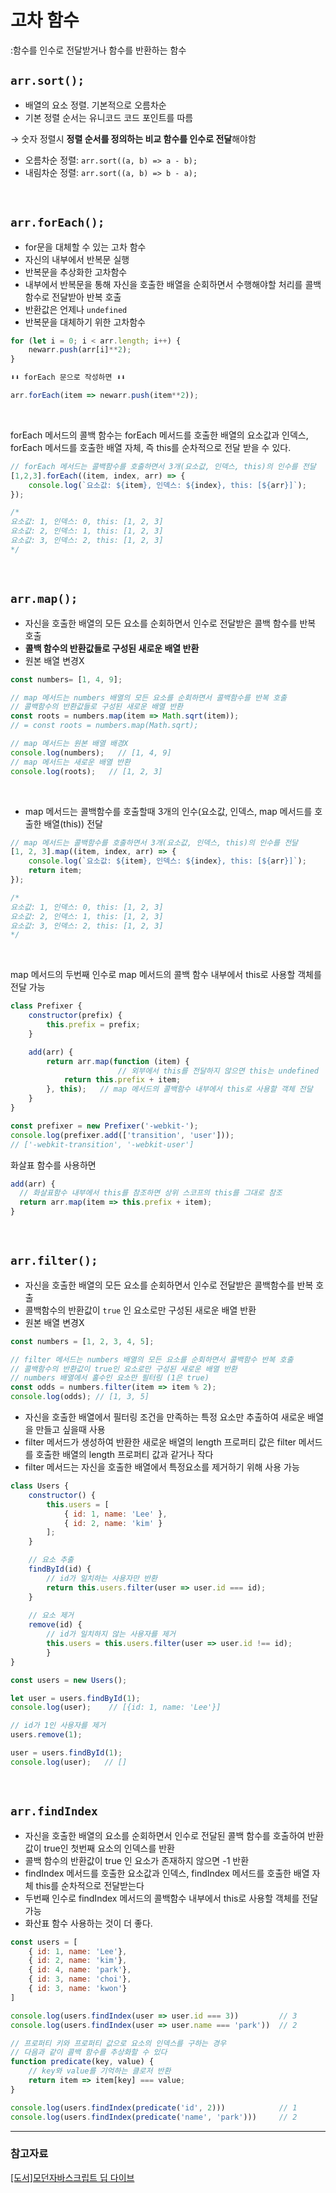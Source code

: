 # 고차 함수
:함수를 인수로 전달받거나 함수를 반환하는 함수

## `arr.sort();`

- 배열의 요소 정렬. 기본적으로 오름차순
- 기본 정렬 순서는 유니코드 코드 포인트를 따름

→  숫자 정렬시 **정렬 순서를 정의하는 비교 함수를 인수로 전달**해야함

- 오름차순 정렬: `arr.sort((a, b) => a - b);`
- 내림차순 정렬: `arr.sort((a, b) => b - a);`

<br>


## `arr.forEach();`

- for문을 대체할 수 있는 고차 함수
- 자신의 내부에서 반복문 실행
- 반복문을 추상화한 고차함수
- 내부에서 반복문을 통해 자신을 호출한 배열을 순회하면서 수행해야할 처리를 콜백 함수로 전달받아 반복 호출
- 반환값은 언제나 `undefined`
- 반복문을 대체하기 위한 고차함수

```jsx
for (let i = 0; i < arr.length; i++) {
	newarr.push(arr[i]**2);
}

⬇⬇ forEach 문으로 작성하면 ⬇⬇

arr.forEach(item => newarr.push(item**2));
```

<br>

forEach 메서드의 콜백 함수는 forEach 메서드를 호출한 배열의 요소값과 인덱스, forEach 메서드를 호출한 배열 자체, 즉 this를 순차적으로 전달 받을 수 있다.

```jsx
// forEach 메서드는 콜백함수를 호출하면서 3개(요소값, 인덱스, this)의 인수를 전달
[1,2,3].forEach((item, index, arr) => {
	console.log(`요소값: ${item}, 인덱스: ${index}, this: [${arr}]`);
});

/*
요소값: 1, 인덱스: 0, this: [1, 2, 3]
요소값: 2, 인덱스: 1, this: [1, 2, 3]
요소값: 3, 인덱스: 2, this: [1, 2, 3]
*/
```

<br>



## `arr.map();`

- 자신을 호출한 배열의 모든 요소를 순회하면서 인수로 전달받은 콜백 함수를 반복 호출
- **콜백 함수의 반환값들로 구성된 새로운 배열 반환**
- 원본 배열 변경X

```jsx
const numbers= [1, 4, 9];

// map 메서드는 numbers 배열의 모든 요소를 순회하면서 콜백함수를 반복 호출
// 콜백함수의 반환값들로 구성된 새로운 배열 반환
const roots = numbers.map(item => Math.sqrt(item));
// = const roots = numbers.map(Math.sqrt);

// map 메서드는 원본 배열 배경X
console.log(numbers);   // [1, 4, 9]
// map 메서드는 새로운 배열 반환
console.log(roots);   // [1, 2, 3]
```

<br>

- map 메서드는 콜백함수를 호출할때 3개의 인수(요소값, 인덱스, map 메서드를 호출한 배열(this)) 전달

```jsx
// map 메서드는 콜백함수를 호출하면서 3개(요소값, 인덱스, this)의 인수를 전달
[1, 2, 3].map((item, index, arr) => {
	console.log(`요소값: ${item}, 인덱스: ${index}, this: [${arr}]`);
	return item;
});

/*
요소값: 1, 인덱스: 0, this: [1, 2, 3]
요소값: 2, 인덱스: 1, this: [1, 2, 3]
요소값: 3, 인덱스: 2, this: [1, 2, 3]
*/
```

<br>

map 메서드의 두번째 인수로 map 메서드의 콜백 함수 내부에서 this로 사용할 객체를 전달 가능

```jsx
class Prefixer {
    constructor(prefix) {
        this.prefix = prefix;
    }

    add(arr) {
        return arr.map(function (item) {
						// 외부에서 this를 전달하지 않으면 this는 undefined
            return this.prefix + item;
        }, this);   // map 메서드의 콜백함수 내부에서 this로 사용할 객체 전달
    }
}

const prefixer = new Prefixer('-webkit-');
console.log(prefixer.add(['transition', 'user']));
// ['-webkit-transition', '-webkit-user']
```

화살표 함수를 사용하면

```jsx
add(arr) {
  // 화살표함수 내부에서 this를 참조하면 상위 스코프의 this를 그대로 참조
  return arr.map(item => this.prefix + item);
}
```

<br>

## `arr.filter();`

- 자신을 호출한 배열의 모든 요소를 순회하면서 인수로 전달받은 콜백함수를 반복 호출
- 콜백함수의 반환값이 `true` 인 요소로만 구성된 새로운 배열 반환
- 원본 배열 변경X

```jsx
const numbers = [1, 2, 3, 4, 5];

// filter 메서드는 numbers 배열의 모든 요소를 순회하면서 콜백함수 반복 호출
// 콜백함수의 반환값이 true인 요소로만 구성된 새로운 배열 반환
// numbers 배열에서 홀수인 요소만 필터링 (1은 true)
const odds = numbers.filter(item => item % 2);
console.log(odds); // [1, 3, 5]
```

- 자신을 호출한 배열에서 필터링 조건을 만족하는 특정 요소만 추출하여 새로운 배열을 만들고 싶을때 사용
- filter 메서드가 생성하여 반환한 새로운 배열의 length 프로퍼티 값은 filter 메서드를 호출한 배열의 length 프로퍼티 값과 같거나 작다
- filter 메서드는 자신을 호출한 배열에서 특정요소를 제거하기 위해 사용 가능

```jsx
class Users {
	constructor() {
		this.users = [
			{ id: 1, name: 'Lee' },
			{ id: 2, name: 'kim' }
		];
	}

	// 요소 추출
	findById(id) {
		// id가 일치하는 사용자만 반환
		return this.users.filter(user => user.id === id);
	}
	
	// 요소 제거
	remove(id) {
		// id가 일치하지 않는 사용자를 제거
		this.users = this.users.filter(user => user.id !== id);
		}
}

const users = new Users();

let user = users.findById(1);
console.log(user);    // [{id: 1, name: 'Lee'}]

// id가 1인 사용자를 제거
users.remove(1);

user = users.findById(1);
console.log(user);   // []
```

<br>

## `arr.findIndex`

- 자신을 호출한 배열의 요소를 순회하면서 인수로 전달된 콜백 함수를 호출하여 반환값이 true인 첫번째 요소의 인덱스를 반환
- 콜백 함수의 반환값이 true 인 요소가 존재하지 않으면 -1 반환
- findIndex 메서드를 호출한 요소값과 인덱스, findIndex 메서드를 호출한 배열 자체 this를 순차적으로 전달받는다
- 두번째 인수로 findIndex 메서드의 콜백함수 내부에서 this로 사용할 객체를 전달 가능
- 화산표 함수 사용하는 것이 더 좋다.

```jsx
const users = [
    { id: 1, name: 'Lee'},
    { id: 2, name: 'kim'},
    { id: 4, name: 'park'},
    { id: 3, name: 'choi'},
    { id: 3, name: 'kwon'}
]

console.log(users.findIndex(user => user.id === 3))         // 3
console.log(users.findIndex(user => user.name === 'park'))  // 2

// 프로퍼티 키와 프로퍼티 값으로 요소의 인덱스를 구하는 경우
// 다음과 같이 콜백 함수를 추상화할 수 있다
function predicate(key, value) {
    // key와 value를 기억하는 클로저 반환
    return item => item[key] === value;
}

console.log(users.findIndex(predicate('id', 2)))            // 1 
console.log(users.findIndex(predicate('name', 'park')))     // 2
```

---

### 참고자료
[[도서]모던자바스크립트 딥 다이브](http://www.yes24.com/Product/Goods/92742567)

